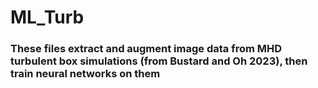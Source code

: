 # ML_Turb
### These files extract and augment image data from MHD turbulent box simulations (from Bustard and Oh 2023), then train neural networks on them

